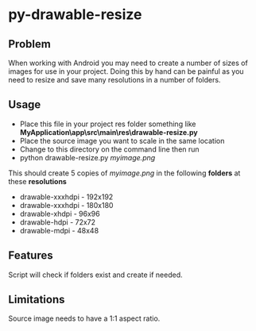 # py-drawable-resize

## Problem
When working with Android you may need to create a number of sizes of images for use in your project.  Doing this by hand can be painful as you need to resize and save many resolutions in a number of folders.

## Usage
* Place this file in your project res folder something like __MyApplication\app\src\main\res\drawable-resize.py__
* Place the source image you want to scale in the same location
* Change to this directory on the command line then run
* python drawable-resize.py _myimage.png_

This should create 5 copies of _myimage.png_ in the following __folders__ at these __resolutions__
* drawable-xxxhdpi - 192x192
* drawable-xxxhdpi - 180x180
* drawable-xhdpi - 96x96
* drawable-hdpi - 72x72
* drawable-mdpi - 48x48

## Features
Script will check if folders exist and create if needed.

## Limitations
Source image needs to have a 1:1 aspect ratio.
